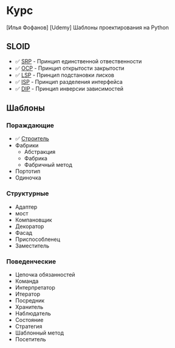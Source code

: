 # Курс

[Илья Фофанов] [Udemy] Шаблоны проектирования на Python

## SLOID

- :white_check_mark: [SRP](SOLID/SRP.py) - Принцип единственной отвественности
- :white_check_mark: [OCP](SOLID/OCP.py) - Принцип открытости закрытости
- :white_check_mark: [LSP](SOLID/LSP.py) - Принцип подстановки лисков
- :white_check_mark: [ISP](SOLID/ISP.py) - Принцип разделения интерфейса
- :white_check_mark: [DIP](SOLID/DIP.py) - Принцип инверсии зависимостей

## Шаблоны
### Пораждающие

- :white_check_mark: [Строитель](Courses/Design_patterns_python/Builder)
- Фабрики 
  - Абстракция
  - Фабрика
  - Фабричный метод
- Портотип
-  Одиночка

### Структурные

- Адаптер
- мост
- Компановщик
- Декоратор
- Фасад
- Приспособленец
- Заместитель

### Поведенческие

- Цепочка обязанностей
- Команда
- Интерпретатор
- Итератор
- Посредник
- Хранитель
- Наблюдатель
- Состояние
- Стратегия
- Шаблонный метод
- Посетитель

